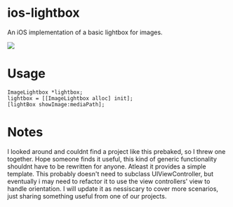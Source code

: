 ios-lightbox
============

An iOS implementation of a basic lightbox for images.

<img src="https://dl.dropbox.com/s/0du90jlao0hho86/Screen%20Shot%202013-02-12%20at%2011.06.15%20AM.png" />

Usage
=====

```
ImageLightbox *lightbox;
lightbox = [[ImageLightbox alloc] init]; 
[lightBox showImage:mediaPath];
```

Notes
=====

I looked around and couldnt find a project like this prebaked, so I threw one together. Hope someone finds it useful,
this kind of generic functionality shouldnt have to be rewritten for anyone. Atleast it provides a simple template.
This probably doesn't need to subclass UIViewController, but eventually i may need to refactor it to use the view controllers'
view to handle orientation. I will update it as nessiscary to cover more scenarios, just sharing something useful from one
of our projects.



